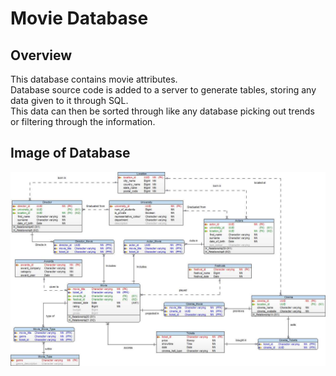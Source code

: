 # Movie Database

## Overview
This database contains movie attributes.<br>
Database source code is added to a server to generate tables, storing any data given to it through SQL.<br>
This data can then be sorted through like any database picking out trends or filtering through the information.

## Image of Database
<img src="https://github.com/Jeremy-Mohammed/Movie-Database/blob/main/Movie%20Database/Database.jpeg"/>
